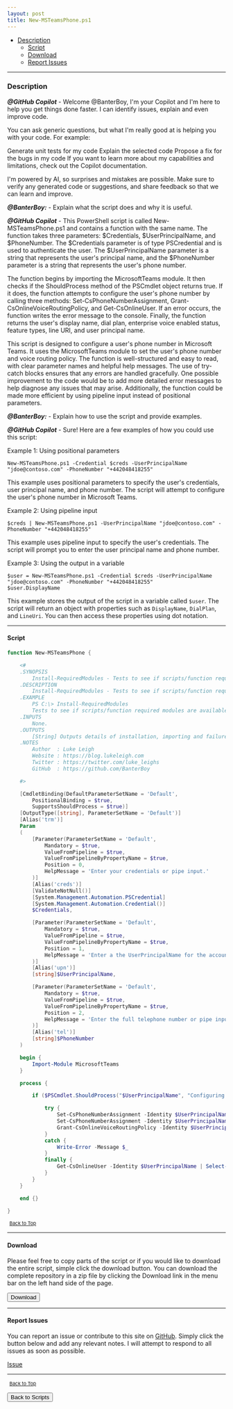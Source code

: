 ```yaml
---
layout: post
title: New-MSTeamsPhone.ps1
---
```


- [Description](#description)
  - [Script](#script)
  - [Download](#download)
  - [Report Issues](#report-issues)

---

### Description

**_@GitHub Copilot_** - Welcome @BanterBoy, I'm your Copilot and I'm here to help you get things done faster. I can identify issues, explain and even improve code.

You can ask generic questions, but what I'm really good at is helping you with your code. For example:

Generate unit tests for my code
Explain the selected code
Propose a fix for the bugs in my code
If you want to learn more about my capabilities and limitations, check out the Copilot documentation.

I'm powered by AI, so surprises and mistakes are possible. Make sure to verify any generated code or suggestions, and share feedback so that we can learn and improve.

**_@BanterBoy:_** - Explain what the script does and why it is useful.

**_@GitHub Copilot_** - This PowerShell script is called New-MSTeamsPhone.ps1 and contains a function with the same name. The function takes three parameters: $Credentials, $UserPrincipalName, and $PhoneNumber. The $Credentials parameter is of type PSCredential and is used to authenticate the user. The $UserPrincipalName parameter is a string that represents the user's principal name, and the $PhoneNumber parameter is a string that represents the user's phone number.

The function begins by importing the MicrosoftTeams module. It then checks if the ShouldProcess method of the PSCmdlet object returns true. If it does, the function attempts to configure the user's phone number by calling three methods: Set-CsPhoneNumberAssignment, Grant-CsOnlineVoiceRoutingPolicy, and Get-CsOnlineUser. If an error occurs, the function writes the error message to the console. Finally, the function returns the user's display name, dial plan, enterprise voice enabled status, feature types, line URI, and user principal name.

This script is designed to configure a user's phone number in Microsoft Teams. It uses the MicrosoftTeams module to set the user's phone number and voice routing policy. The function is well-structured and easy to read, with clear parameter names and helpful help messages. The use of try-catch blocks ensures that any errors are handled gracefully. One possible improvement to the code would be to add more detailed error messages to help diagnose any issues that may arise. Additionally, the function could be made more efficient by using pipeline input instead of positional parameters.

**_@BanterBoy:_** - Explain how to use the script and provide examples.

**_@GitHub Copilot_** - Sure! Here are a few examples of how you could use this script:

Example 1: Using positional parameters

```
New-MSTeamsPhone.ps1 -Credential $creds -UserPrincipalName "jdoe@contoso.com" -PhoneNumber "+442048418255"
```

This example uses positional parameters to specify the user's credentials, user principal name, and phone number. The script will attempt to configure the user's phone number in Microsoft Teams.

Example 2: Using pipeline input

```
$creds | New-MSTeamsPhone.ps1 -UserPrincipalName "jdoe@contoso.com" -PhoneNumber "+442048418255"
```

This example uses pipeline input to specify the user's credentials. The script will prompt you to enter the user principal name and phone number.

Example 3: Using the output in a variable

```
$user = New-MSTeamsPhone.ps1 -Credential $creds -UserPrincipalName "jdoe@contoso.com" -PhoneNumber "+442048418255"
$user.DisplayName
```

This example stores the output of the script in a variable called `$user`. The script will return an object with properties such as `DisplayName`, `DialPlan`, and `LineUri`. You can then access these properties using dot notation.

---

#### Script

```powershell
function New-MSTeamsPhone {

    <#
    .SYNOPSIS
        Install-RequiredModules - Tests to see if scripts/function required modules are available.
    .DESCRIPTION
        Install-RequiredModules - Tests to see if scripts/function required modules are available. Where module is missing it, the function installs the missing module and then imports all required modules.
    .EXAMPLE
        PS C:\> Install-RequiredModules
        Tests to see if scripts/function required modules are available. Where module is missing it, the function installs the missing module and then imports all required modules.
    .INPUTS
        None.
    .OUTPUTS
        [String] Outputs details of installation, importing and failure.
    .NOTES
        Author	: Luke Leigh
        Website	: https://blog.lukeleigh.com
        Twitter	: https://twitter.com/luke_leighs
        GitHub  : https://github.com/BanterBoy

    #>

    [CmdletBinding(DefaultParameterSetName = 'Default',
        PositionalBinding = $true,
        SupportsShouldProcess = $true)]
    [OutputType([string], ParameterSetName = 'Default')]
    [Alias('trm')]
    Param
    (
        [Parameter(ParameterSetName = 'Default',
            Mandatory = $true,
            ValueFromPipeline = $true,
            ValueFromPipelineByPropertyName = $true,
            Position = 0,
            HelpMessage = 'Enter your credentials or pipe input.'
        )]
        [Alias('creds')]
        [ValidateNotNull()]
        [System.Management.Automation.PSCredential]
        [System.Management.Automation.Credential()]
        $Credentials,

        [Parameter(ParameterSetName = 'Default',
            Mandatory = $true,
            ValueFromPipeline = $true,
            ValueFromPipelineByPropertyName = $true,
            Position = 1,
            HelpMessage = 'Enter a the UserPrincipalName for the account to be configured or pipe input.'
        )]
        [Alias('upn')]
        [string]$UserPrincipalName,

        [Parameter(ParameterSetName = 'Default',
            Mandatory = $true,
            ValueFromPipeline = $true,
            ValueFromPipelineByPropertyName = $true,
            Position = 2,
            HelpMessage = 'Enter the full telephone number or pipe input. (e.g. +442048418255)'
        )]
        [Alias('tel')]
        [string]$PhoneNumber
    )

    begin {
        Import-Module MicrosoftTeams
    }

    process {

        if ($PSCmdlet.ShouldProcess("$UserPrincipalName", "Configuring MSTeams phone assignment")) {

            try {
                Set-CsPhoneNumberAssignment -Identity $UserPrincipalName -EnterpriseVoiceEnabled:$true
                Set-CsPhoneNumberAssignment -Identity $UserPrincipalName -PhoneNumber $PhoneNumber -PhoneNumberType DirectRouting
                Grant-CsOnlineVoiceRoutingPolicy -Identity $UserPrincipalName -PolicyName "VRPolicy"
            }
            catch {
                Write-Error -Message $_
            }
            finally {
                Get-CsOnlineUser -Identity $UserPrincipalName | Select-Object -Property DisplayName, DialPlan, EnterpriseVoiceEnabled, FeatureTypes, LineUri, UserPrincipalName
            }
        }
    }

    end {}

}

```

<span style="font-size:11px;"><a href="#"><i class="fas fa-caret-up" aria-hidden="true" style="color: white; margin-right:5px;"></i>Back to Top</a></span>

---

#### Download

Please feel free to copy parts of the script or if you would like to download the entire script, simple click the download button. You can download the complete repository in a zip file by clicking the Download link in the menu bar on the left hand side of the page.

<button class="btn" type="submit" onclick="window.open('PowerShell/NewFunctions/New-MSTeamsPhone.ps1')">
    <i class="fa fa-cloud-download-alt">
    </i>
        Download
</button>

---

#### Report Issues

You can report an issue or contribute to this site on <a href="https://github.com/BanterBoy/scripts-blog/issues">GitHub</a>. Simply click the button below and add any relevant notes. I will attempt to respond to all issues as soon as possible.

<!-- Place this tag where you want the button to render. -->

<a class="github-button" href="https://github.com/BanterBoy/scripts-blog/issues/new?title=New-MSTeamsPhone.ps1&body=There is a problem with this function. Please find details below." data-show-count="true" aria-label="Issue BanterBoy/scripts-blog on GitHub">Issue</a>

---

<span style="font-size:11px;"><a href="#"><i class="fas fa-caret-up" aria-hidden="true" style="color: white; margin-right:5px;"></i>Back to Top</a></span>

<a href="/menu/_pages/scripts.html">
    <button class="btn">
        <i class='fas fa-reply'>
        </i>
            Back to Scripts
    </button>
</a>

[1]: http://ecotrust-canada.github.io/markdown-toc
[2]: https://github.com/googlearchive/code-prettify
